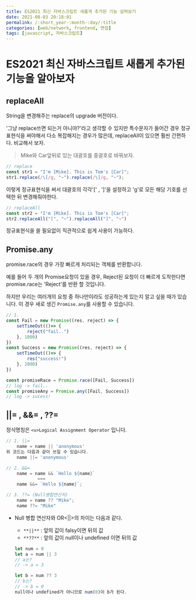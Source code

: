 ```yaml
---
title: ES2021 최신 자바스크립트 새롭게 추가된 기능 살펴보기
date: 2021-08-03 20:18:01
permalink: /:short_year-:month-:day/:title
categories: [web/network, frontend, 면접]
tags: [javascript, 자바스크립트]
---
```


# ES2021 최신 자바스크립트 새롭게 추가된 기능을 알아보자

## replaceAll

String을 변경해주는 replace의 upgrade 버전이다. 

'그냥 replace쓰면 되는거 아니야?'라고 생각할 수 있지만 특수문자가 들어간 경우 정규표현식을 써야해서 다소 복잡해지는 경우가 많은데, replaceAll이 있으면 훨씬 간편하다. 비교해서 보자.



> Mike와 Car앞뒤로 있는 대괄호를 중괄호로 바꿔보자.

```javascript
// replace
const str1 = "I'm [Mike]. This is Tom's [Car]";
str1.replace(/\[/g, "~").replace(/\]/g, "~");
```

이렇게 정규표현식을 써서 대괄호의 각각'[' , ']'을 설정하고 'g'로 모든 해당 기호를 선택한 뒤 변경해줘야한다.

```javascript
// replaceAll
const str2 = "I'm [Mike]. This is Tom's [Car]";
str2.replaceAll("[", "~").replaceAll("]", "~")
```

정규표현식을 쓸 필요없이 직관적으로 쉽게 사용이 가능하다.



## Promise.any

promise.race의 경우 가장 빠르게 처리되는 객체를 반환합니다.

예를 들어 두 개의 Promise요청이 있을 경우, Reject된 요청이 더 빠르게 도착한다면 promise.race는 'Reject'를 반환 할 것입니다.

하지만 우리는 여러개의 요청 중 하나만이라도 성공하는게 있는지 알고 싶을 때가 있습니다. 이 경우 새로 생긴 `Promise.any`를 사용할 수 있습니다.

```javascript
// 1. 
const Fail = new Promise((res, reject) => {
    setTimeOut(()=> {
        reject("fail..")
    }, 1000)
})
const Success = new Promise((res, reject) => {
    setTimeOut(()=> {
        res("success!")
    }, 2000)
})

const promiseRace = Promise.race([Fail, Success])
// log -> fail..
const promiseAny = Promise.any([Fail, Success])
// log -> sucess!
```



## ||= , &&= , ??=

정식명칭은 `<u>Logical Assignment Operator`</u> 입니다. 

```javascript
// 1. ||=
    name = name || 'anonymous'
위 코드는 다음과 같이 쓰일 수 있습니다.
    name ||= 'anonymous'

// 2. &&=
    name = name && `Hello ${name}`
			===
    name &&= `Hello ${name}`;

// 3. ??= (Null병합연산자)
	name = name ?? "Mike";
	name ??= "Mike"
```

- Null 병합 연산자와 OR<||>의 차이는 다음과 같다.

  - `**||**` : 앞의 값이 falsy이면 뒤의 값
  - `**??**` : 앞의 값이 null이나 undefined 이면 뒤의 값 

  ```javascript
  let num = 0
  let a = num || 3
  // a는?
  // -> a = 3
  
  let b = num ?? 3
  // b는? 
  // -> b = 0
  null이나 undefined가 아니므로 num(0)이 b가 된다.
  ```

  
